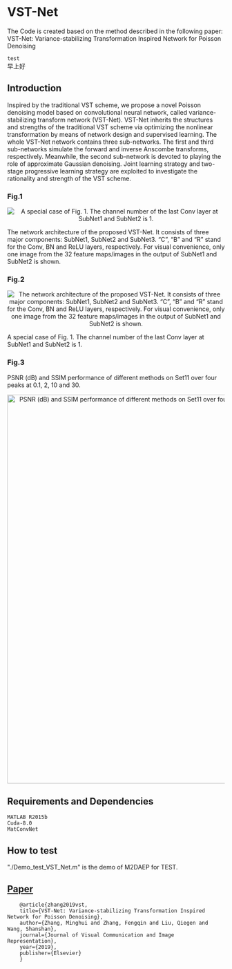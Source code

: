 # VST-Net
The Code is created based on the method described in the following paper:
VST-Net: Variance-stabilizing Transformation Inspired Network for Poisson Denoising 

`test`<br>
    早上好

## Introduction 
Inspired by the traditional VST scheme, we propose a novel Poisson denoising model based on convolutional neural network, called variance-stabilizing transform network (VST-Net). VST-Net inherits the structures and strengths of the traditional VST scheme via optimizing the nonlinear transformation by means of network design and supervised learning. The whole VST-Net network contains three sub-networks. The first and third sub-networks simulate the forward and inverse Anscombe transforms, respectively. Meanwhile, the second sub-network is devoted to playing the role of approximate Gaussian denoising. Joint learning strategy and two-stage progressive learning strategy are exploited to investigate the rationality and strength of the VST scheme. 

### Fig.1
<div align=center><img src="https://github.com/yqx7150/VST-Net/blob/master/fig/fig1.png" alt="A special case of Fig. 1. The channel number of the last Conv layer at SubNet1 and SubNet2 is 1."/></div>
 
The network architecture of the proposed VST-Net. It consists of three major components: SubNet1, SubNet2 and SubNet3. “C”, “B” and “R” stand for the Conv, BN and ReLU layers, respectively. For visual convenience, only one image from the 32 feature maps/images in the output of SubNet1 and SubNet2 is shown.
### Fig.2
<div align=center><img src="https://github.com/yqx7150/VST-Net/blob/master/fig/fig2.png" alt="The network architecture of the proposed VST-Net. It consists of three major components: SubNet1, SubNet2 and SubNet3. “C”, “B” and “R” stand for the Conv, BN and ReLU layers, respectively. For visual convenience, only one image from the 32 feature maps/images in the output of SubNet1 and SubNet2 is shown."/></div>

A special case of Fig. 1. The channel number of the last Conv layer at SubNet1 and SubNet2 is 1.
### Fig.3
PSNR (dB) and SSIM performance of different methods on Set11 over four peaks at 0.1, 2, 10 and 30.
<div align=center><img src="https://github.com/yqx7150/VST-Net/blob/master/fig/fig3.png" width="700" height="900" alt="PSNR (dB) and SSIM performance of different methods on Set11 over four peaks at 0.1, 2, 10 and 30."/></div>

## Requirements and Dependencies
    MATLAB R2015b
    Cuda-8.0
    MatConvNet

## How to test
"./Demo_test_VST_Net.m" is the demo of M2DAEP for TEST.

## [Paper](https://www.sciencedirect.com/science/article/pii/S1047320319301439)
        @article{zhang2019vst, 
        title={VST-Net: Variance-stabilizing Transformation Inspired Network for Poisson Denoising}, 
        author={Zhang, Minghui and Zhang, Fengqin and Liu, Qiegen and Wang, Shanshan}, 
        journal={Journal of Visual Communication and Image Representation}, 
        year={2019}, 
        publisher={Elsevier}  
        }
